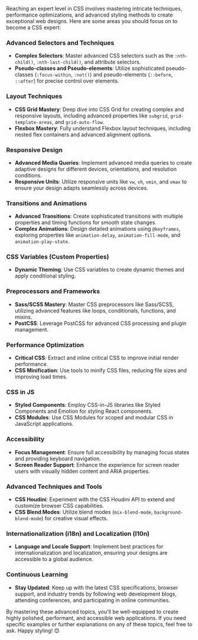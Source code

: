 Reaching an expert level in CSS involves mastering intricate techniques, performance optimizations, and advanced styling methods to create exceptional web designs. Here are some areas you should focus on to become a CSS expert:

### Advanced Selectors and Techniques
- **Complex Selectors**: Master advanced CSS selectors such as the `:nth-child()`, `:nth-last-child()`, and attribute selectors.
- **Pseudo-classes and Pseudo-elements**: Utilize sophisticated pseudo-classes (`:focus-within`, `:not()`) and pseudo-elements (`::before`, `::after`) for precise control over elements.

### Layout Techniques
- **CSS Grid Mastery**: Deep dive into CSS Grid for creating complex and responsive layouts, including advanced properties like `subgrid`, `grid-template-areas`, and `grid-auto-flow`.
- **Flexbox Mastery**: Fully understand Flexbox layout techniques, including nested flex containers and advanced alignment options.

### Responsive Design
- **Advanced Media Queries**: Implement advanced media queries to create adaptive designs for different devices, orientations, and resolution conditions.
- **Responsive Units**: Utilize responsive units like `vw`, `vh`, `vmin`, and `vmax` to ensure your design adapts seamlessly across devices.

### Transitions and Animations
- **Advanced Transitions**: Create sophisticated transitions with multiple properties and timing functions for smooth state changes.
- **Complex Animations**: Design detailed animations using `@keyframes`, exploring properties like `animation-delay`, `animation-fill-mode`, and `animation-play-state`.

### CSS Variables (Custom Properties)
- **Dynamic Theming**: Use CSS variables to create dynamic themes and apply conditional styling.

### Preprocessors and Frameworks
- **Sass/SCSS Mastery**: Master CSS preprocessors like Sass/SCSS, utilizing advanced features like loops, conditionals, functions, and mixins.
- **PostCSS**: Leverage PostCSS for advanced CSS processing and plugin management.

### Performance Optimization
- **Critical CSS**: Extract and inline critical CSS to improve initial render performance.
- **CSS Minification**: Use tools to minify CSS files, reducing file sizes and improving load times.

### CSS in JS
- **Styled Components**: Employ CSS-in-JS libraries like Styled Components and Emotion for styling React components.
- **CSS Modules**: Use CSS Modules for scoped and modular CSS in JavaScript applications.

### Accessibility
- **Focus Management**: Ensure full accessibility by managing focus states and providing keyboard navigation.
- **Screen Reader Support**: Enhance the experience for screen reader users with visually hidden content and ARIA properties.

### Advanced Techniques and Tools
- **CSS Houdini**: Experiment with the CSS Houdini API to extend and customize browser CSS capabilities.
- **CSS Blend Modes**: Utilize blend modes (`mix-blend-mode`, `background-blend-mode`) for creative visual effects.

### Internationalization (i18n) and Localization (l10n)
- **Language and Locale Support**: Implement best practices for internationalization and localization, ensuring your designs are accessible to a global audience.

### Continuous Learning
- **Stay Updated**: Keep up with the latest CSS specifications, browser support, and industry trends by following web development blogs, attending conferences, and participating in online communities.

By mastering these advanced topics, you'll be well-equipped to create highly polished, performant, and accessible web applications. If you need specific examples or further explanations on any of these topics, feel free to ask. Happy styling! 😊